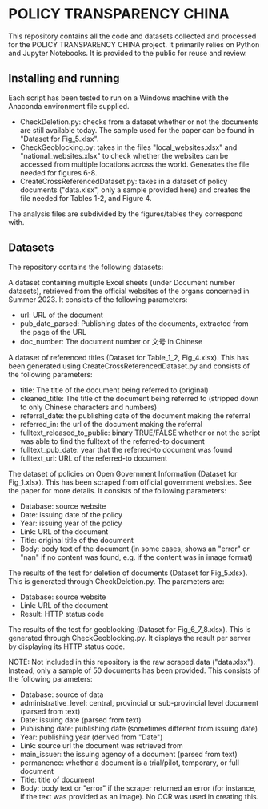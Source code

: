 <h1>POLICY TRANSPARENCY CHINA</h1>

This repository contains all the code and datasets collected and processed for the POLICY TRANSPARENCY CHINA project. It primarily relies on Python and Jupyter Notebooks. It is provided to the public for reuse and review.

<h2>Installing and running</h2>

Each script has been tested to run on a Windows machine with the Anaconda environment file supplied. 
- CheckDeletion.py: checks from a dataset whether or not the documents are still available today. The sample used for the paper can be found in "Dataset for Fig_5.xlsx". 
- CheckGeoblocking.py: takes in the files "local_websites.xlsx"  and "national_websites.xlsx" to check whether the websites can be accessed from multiple locations across the world. Generates the file needed for figures 6-8. 
- CreateCrossReferencedDataset.py: takes in a dataset of policy documents ("data.xlsx", only a sample provided here) and creates the file needed for Tables 1-2, and Figure 4. 

The analysis files are subdivided by the figures/tables they correspond with.

<h2>Datasets</h2>

The repository contains the following datasets:

A dataset containing multiple Excel sheets (under Document number datasets), retrieved from the official websites of the organs concerned in Summer 2023. It consists of the following parameters:
-   url: URL of the document
-   pub_date_parsed: Publishing dates of the documents, extracted from the page of the URL
-   doc_number: The document number or 文号 in Chinese

A  dataset of referenced titles (Dataset for Table_1_2, Fig_4.xlsx). This has been generated using CreateCrossReferencedDataset.py and consists of the following parameters:
-   title: The title of the document being referred to (original)
-   cleaned_title: The title of the document being referred to (stripped down to only Chinese characters and numbers)
-   referral_date: the publishing date of the document making the referral
-   referred_in: the url of the document making the referral
-   fulltext_released_to_public: binary TRUE/FALSE whether or not the script was able to find the fulltext of the referred-to document
-   fulltext_pub_date: year that the referred-to document was found
-   fulltext_url: URL of the referred-to document

The dataset of policies on Open Government Information (Dataset for Fig_1.xlsx). This has been scraped from official government websites. See the paper for more details. It consists of the following parameters:
-   Database: source website
-   Date: issuing date of the policy
-   Year: issuing year of the policy
-   Link: URL of the document
-   Title: original title of the document
-   Body: body text of the document (in some cases, shows an "error" or "nan" if no content was found, e.g. if the content was in image format)

The results of the test for deletion of documents (Dataset for Fig_5.xlsx). This is generated through CheckDeletion.py. The parameters are:
-   Database: source website
-   Link: URL of the document
-   Result: HTTP status code

The results of the test for geoblocking (Dataset for Fig_6_7_8.xlsx). This is generated through CheckGeoblocking.py. It displays the result per server by displaying its HTTP status code. 

NOTE: Not included in this repository is the raw scraped data ("data.xlsx"). Instead, only a sample of 50 documents has been provided. This consists of the following parameters:
- Database: source of data
- administrative_level: central, provincial or sub-provincial level document (parsed from text)
- Date: issuing date (parsed from text)
- Publishing date: publishing date (sometimes different from issuing date)
- Year: publishing year (derived from "Date")
- Link: source url the document was retrieved from
- main_issuer: the issuing agency of a document (parsed from text)
- permanence: whether a document is a trial/pilot, temporary, or full document
- Title: title of document
- Body: body text or "error" if the scraper returned an error (for instance, if the text was provided as an image). No OCR was used in creating this. 


